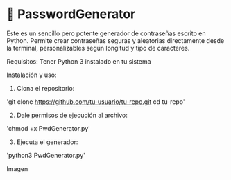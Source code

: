 # 🔐 PasswordGenerator
<p>Este es un sencillo pero potente generador de contraseñas escrito en Python. Permite crear contraseñas seguras y aleatorias directamente desde la terminal, personalizables según longitud y tipo de caracteres.</p>

Requisitos:
Tener Python 3 instalado en tu sistema

Instalación y uso:
1. Clona el repositorio:

'git clone https://github.com/tu-usuario/tu-repo.git
cd tu-repo'

2. Dale permisos de ejecución al archivo:

'chmod +x PwdGenerator.py'

3. Ejecuta el generador:

'python3 PwdGenerator.py'

Imagen


